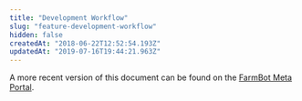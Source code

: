 ```yaml
---
title: "Development Workflow"
slug: "feature-development-workflow"
hidden: false
createdAt: "2018-06-22T12:52:54.193Z"
updatedAt: "2019-07-16T19:44:21.963Z"
---
```

A more recent version of this document can be found on the [FarmBot Meta Portal](https://meta.farm.bot/docs/software-development-workflows).

